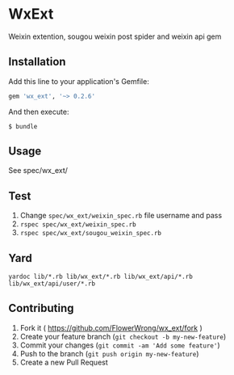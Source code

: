 # WxExt

Weixin extention, sougou weixin post spider and weixin api gem

## Installation

Add this line to your application's Gemfile:

```ruby
gem 'wx_ext', '~> 0.2.6'
```

And then execute:

    $ bundle

## Usage

See spec/wx_ext/

## Test

1. Change `spec/wx_ext/weixin_spec.rb` file username and pass
2. `rspec spec/wx_ext/weixin_spec.rb`
3. `rspec spec/wx_ext/sougou_weixin_spec.rb`

## Yard

`yardoc lib/*.rb lib/wx_ext/*.rb lib/wx_ext/api/*.rb lib/wx_ext/api/user/*.rb`

## Contributing

1. Fork it ( https://github.com/FlowerWrong/wx_ext/fork )
2. Create your feature branch (`git checkout -b my-new-feature`)
3. Commit your changes (`git commit -am 'Add some feature'`)
4. Push to the branch (`git push origin my-new-feature`)
5. Create a new Pull Request
